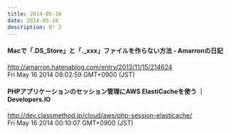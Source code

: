 ```yaml
---
title: 2014-05-16
date: 2014-05-16
description: B! 2
---
```


#### Macで「.DS_Store」と「._xxx」ファイルを作らない方法 - Amarronの日記
http://amarron.hatenablog.com/entry/2013/11/15/214624<br>
Fri May 16 2014 09:02:59 GMT+0900 (JST)<br>


#### PHPアプリケーションのセッション管理にAWS ElastiCacheを使う ｜ Developers.IO
http://dev.classmethod.jp/cloud/aws/php-session-elasticache/<br>
Fri May 16 2014 00:10:07 GMT+0900 (JST)<br>


